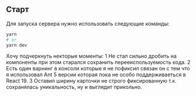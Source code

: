 
## Старт

Для запуска сервера нужно использовать следующие команды:

```bash
yarn
# or
yarn dev
```

Хочу подчеркнуть некторые моменты:
1 Не стал сильно дробить на компоненты при этом старался сохранить перееиспользуемость кода.
2 Есть один варнинг в консоли которые я не пофиксил связан он с тем что я использовал Ant 5 версии которая пока не особо поддерживаеться в React 19.
3 Оставил ширину карточки не строго фиксированную т.к. сохранялась уникальность, ну и выглядит прикольно.

